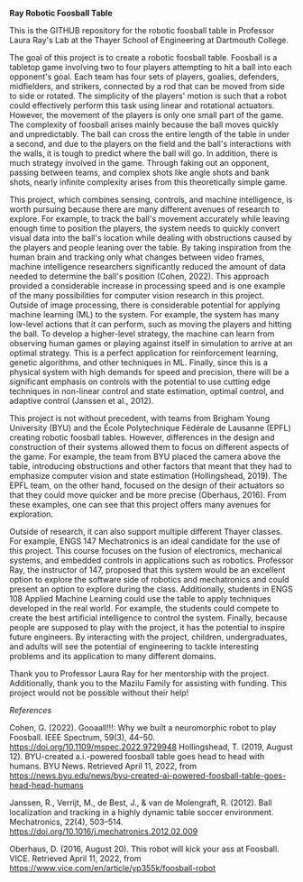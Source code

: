 **Ray Robotic Foosball Table**

This is the GITHUB repository for the robotic foosball table in Professor Laura Ray's Lab at the Thayer School of Engineering at Dartmouth College.

The goal of this project is to create a robotic foosball table. Foosball is a tabletop game involving two to four players attempting to hit a ball into each opponent's goal. Each team has four sets of players, goalies, defenders, midfielders, and strikers, connected by a rod that can be moved from side to side or rotated. The simplicity of the players' motion is such that a robot could effectively perform this task using linear and rotational actuators. However, the movement of the players is only one small part of the game. The complexity of foosball arises mainly because the ball moves quickly and unpredictably. The ball can cross the entire length of the table in under a second, and due to the players on the field and the ball's interactions with the walls, it is tough to predict where the ball will go. In addition, there is much strategy involved in the game. Through faking out an opponent, passing between teams, and complex shots like angle shots and bank shots, nearly infinite complexity arises from this theoretically simple game.

This project, which combines sensing, controls, and machine intelligence, is worth pursuing because there are many different avenues of research to explore. For example, to track the ball's movement accurately while leaving enough time to position the players, the system needs to quickly convert visual data into the ball's location while dealing with obstructions caused by the players and people leaning over the table. By taking inspiration from the human brain and tracking only what changes between video frames, machine intelligence researchers significantly reduced the amount of data needed to determine the ball's position (Cohen, 2022). This approach provided a considerable increase in processing speed and is one example of the many possibilities for computer vision research in this project. Outside of image processing, there is considerable potential for applying machine learning (ML) to the system. For example, the system has many low-level actions that it can perform, such as moving the players and hitting the ball. To develop a higher-level strategy, the machine can learn from observing human games or playing against itself in simulation to arrive at an optimal strategy. This is a perfect application for reinforcement learning, genetic algorithms, and other techniques in ML. Finally, since this is a physical system with high demands for speed and precision, there will be a significant emphasis on controls with the potential to use cutting edge techniques in non-linear control and state estimation, optimal control, and adaptive control (Janssen et al., 2012).

This project is not without precedent, with teams from Brigham Young University (BYU) and the École Polytechnique Fédérale de Lausanne (EPFL) creating robotic foosball tables. However, differences in the design and construction of their systems allowed them to focus on different aspects of the game. For example, the team from BYU placed the camera above the table, introducing obstructions and other factors that meant that they had to emphasize computer vision and state estimation (Hollingshead, 2019). The EPFL team, on the other hand, focused on the design of their actuators so that they could move quicker and be more precise (Oberhaus, 2016). From these examples, one can see that this project offers many avenues for exploration.

Outside of research, it can also support multiple different Thayer classes. For example, ENGS 147 Mechatronics is an ideal candidate for the use of this project. This course focuses on the fusion of electronics, mechanical systems, and embedded controls in applications such as robotics. Professor Ray, the instructor of 147, proposed that this system would be an excellent option to explore the software side of robotics and mechatronics and could present an option to explore during the class. Additionally, students in ENGS 108 Applied Machine Learning could use the table to apply techniques developed in the real world. For example, the students could compete to create the best artificial intelligence to control the system. Finally, because people are supposed to play with the project, it has the potential to inspire future engineers. By interacting with the project, children, undergraduates, and adults will see the potential of engineering to tackle interesting problems and its application to many different domains.

Thank you to Professor Laura Ray for her mentorship with the project.  Additionally, thank you to the Mazilu Family for assisting with funding.  This project would not be possible without their help!

*References*

Cohen, G. (2022). Gooaall!!!: Why we built a neuromorphic robot to play Foosball. IEEE Spectrum, 59(3), 44–50. https://doi.org/10.1109/mspec.2022.9729948
Hollingshead, T. (2019, August 12). BYU-created a.i.-powered foosball table goes head to head with humans. BYU News. Retrieved April 11, 2022, from https://news.byu.edu/news/byu-created-ai-powered-foosball-table-goes-head-head-humans

Janssen, R., Verrijt, M., de Best, J., & van de Molengraft, R. (2012). Ball localization and tracking in a highly dynamic table soccer environment. Mechatronics, 22(4), 503–514. https://doi.org/10.1016/j.mechatronics.2012.02.009 

Oberhaus, D. (2016, August 20). This robot will kick your ass at Foosball. VICE. Retrieved April 11, 2022, from https://www.vice.com/en/article/yp355k/foosball-robot
